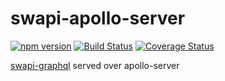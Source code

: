 # swapi-apollo-server

[![npm version](https://badge.fury.io/js/swapi-apollo-server.svg)](https://badge.fury.io/js/swapi-apollo-server) [![Build Status](https://travis-ci.org/DxCx/swapi-apollo-server.svg?branch=master)](https://travis-ci.org/DxCx/swapi-apollo-server) [![Coverage Status](https://coveralls.io/repos/github/DxCx/swapi-apollo-server/badge.svg?branch=master)](https://coveralls.io/github/DxCx/swapi-apollo-server?branch=master)

[swapi-graphql](https://www.npmjs.com/package/swapi-graphql) served over apollo-server
